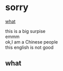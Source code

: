 # sorry

[what](#what)

this is a big surpise  
emmm  
ok,I am a Chinese people  
this english is not good

## what